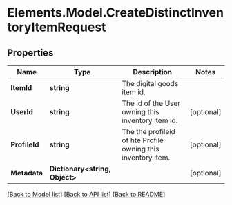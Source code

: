 # Elements.Model.CreateDistinctInventoryItemRequest

## Properties

Name | Type | Description | Notes
------------ | ------------- | ------------- | -------------
**ItemId** | **string** | The digital goods item id. | 
**UserId** | **string** | The id of the User owning this inventory item id. | [optional] 
**ProfileId** | **string** | The the profileid of hte Profile owning this inventory item. | [optional] 
**Metadata** | **Dictionary&lt;string, Object&gt;** |  | [optional] 

[[Back to Model list]](../README.md#documentation-for-models) [[Back to API list]](../README.md#documentation-for-api-endpoints) [[Back to README]](../README.md)

